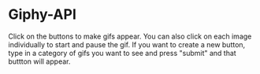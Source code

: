 # Giphy-API
Click on the buttons to make gifs appear. You can also click on each image individually to start and pause the gif. If you want to create a new button, type in a category of gifs you want to see and press "submit" and that buttton will appear. 
